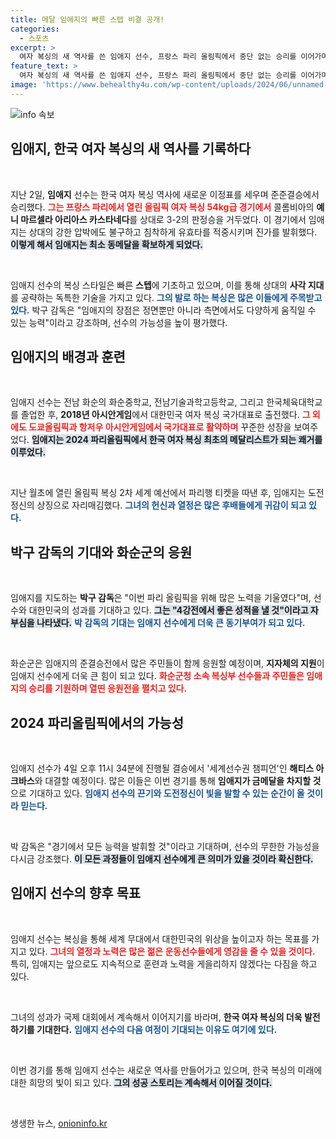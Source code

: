 ```yaml
---
title: 메달 임애지의 빠른 스텝 비결 공개!
categories:
  - 스포츠
excerpt: >
  여자 복싱의 새 역사를 쓴 임애지 선수, 프랑스 파리 올림픽에서 중단 없는 승리를 이어가며 최소 동메달을 확보했습니다! 4일 결승 진출 도전과 함께 모든 이들의 응원이 쏠리는 가운데, 그녀의 놀라운 스텝과 전략에 주목하세요!
feature_text: >
  여자 복싱의 새 역사를 쓴 임애지 선수, 프랑스 파리 올림픽에서 중단 없는 승리를 이어가며 최소 동메달을 확보했습니다! 4일 결승 진출 도전과 함께 모든 이들의 응원이 쏠리는 가운데, 그녀의 놀라운 스텝과 전략에 주목하세요!
image: 'https://www.behealthy4u.com/wp-content/uploads/2024/06/unnamed-file.png'
---
```


<p><img src="https://www.behealthy4u.com/wp-content/uploads/2024/06/unnamed-file.png" alt="info 속보" /></p>

<h2 data-ke-size="size26">임애지, 한국 여자 복싱의 새 역사를 기록하다</h2>

<p data-ke-size="size16">&nbsp;</p>  

<p>지난 2일, <b>임애지</b> 선수는 한국 여자 복싱 역사에 새로운 이정표를 세우며 준준결승에서 승리했다. <b><span style="color: #ee2323;">그는 프랑스 파리에서 열린 올림픽 여자 복싱 54kg급 경기에서</span></b> 콜롬비아의 <b>예니 마르셀라 아리아스 카스타네다</b>를 상대로 3-2의 판정승을 거두었다. 이 경기에서 임애지는 상대의 강한 압박에도 불구하고 침착하게 유효타를 적중시키며 진가를 발휘했다. <b><span style="background-color: #21538527;">이렇게 해서 임애지는 최소 동메달을 확보하게 되었다.</span></b> </p>

<p data-ke-size="size16">&nbsp;</p>  

<p>임애지 선수의 복싱 스타일은 빠른 <b>스텝</b>에 기초하고 있으며, 이를 통해 상대의 <b>사각 지대</b>를 공략하는 독특한 기술을 가지고 있다. <b><span style="color: #1a5490;">그의 발로 하는 복싱은 많은 이들에게 주목받고 있다.</span></b> 박구 감독은 "임애지의 장점은 정면뿐만 아니라 측면에서도 다양하게 움직일 수 있는 능력"이라고 강조하며, 선수의 가능성을 높이 평가했다.</p>

<h2 data-ke-size="size26">임애지의 배경과 훈련</h2>

<p data-ke-size="size16">&nbsp;</p>  

<p>임애지 선수는 전남 화순의 화순중학교, 전남기술과학고등학교, 그리고 한국체육대학교를 졸업한 후, <b>2018년 아시안게임</b>에서 대한민국 여자 복싱 국가대표로 출전했다. <b><span style="color: #ee2323;">그 외에도 도쿄올림픽과 항저우 아시안게임에서 국가대표로 활약하며</span></b> 꾸준한 성장을 보여주었다. <b><span style="background-color: #21538527;">임애지는 2024 파리올림픽에서 한국 여자 복싱 최초의 메달리스트가 되는 쾌거를 이루었다.</span></b> </p>

<p data-ke-size="size16">&nbsp;</p>  

<p>지난 월초에 열린 올림픽 복싱 2차 세계 예선에서 파리행 티켓을 따낸 후, 임애지는 도전정신의 상징으로 자리매김했다. <b><span style="color: #1a5490;">그녀의 헌신과 열정은 많은 후배들에게 귀감이 되고 있다.</span></b> </p>

<h2 data-ke-size="size26">박구 감독의 기대와 화순군의 응원</h2>

<p data-ke-size="size16">&nbsp;</p>  

<p>임애지를 지도하는 <b>박구 감독</b>은 "이번 파리 올림픽을 위해 많은 노력을 기울였다"며, 선수와 대한민국의 성과를 기대하고 있다. <b><span style="background-color: #21538527;">그는 "4강전에서 좋은 성적을 낼 것"이라고 자부심을 나타냈다.</span></b> <b><span style="color: #1a5490;">박 감독의 기대는 임애지 선수에게 더욱 큰 동기부여가 되고 있다.</span></b></p>

<p data-ke-size="size16">&nbsp;</p>  

<p>화순군은 임애지의 준결승전에서 많은 주민들이 함께 응원할 예정이며, <b>지자체의 지원</b>이 임애지 선수에게 더욱 큰 힘이 되고 있다. <b><span style="color: #ee2323;">화순군청 소속 복싱부 선수들과 주민들은 임애지의 승리를 기원하며 열띤 응원전을 펼치고 있다.</span></b></p>

<h2 data-ke-size="size26">2024 파리올림픽에서의 가능성</h2>

<p data-ke-size="size16">&nbsp;</p>  

<p>임애지 선수가 4일 오후 11시 34분에 진행될 결승에서 '세계선수권 챔피언'인 <b>해티스 아크바스</b>와 대결할 예정이다. 많은 이들은 이번 경기를 통해 <b>임애지가 금메달을 차지할 것</b>으로 기대하고 있다. <b><span style="color: #1a5490;">임애지 선수의 끈기와 도전정신이 빛을 발할 수 있는 순간이 올 것이라 믿는다.</span></b> </p>

<p data-ke-size="size16">&nbsp;</p>  

<p>박 감독은 "경기에서 모든 능력을 발휘할 것"이라고 기대하며, 선수의 무한한 가능성을 다시금 강조했다. <b><span style="background-color: #21538527;">이 모든 과정들이 임애지 선수에게 큰 의미가 있을 것이라 확신한다.</span></b> </p>

<h2 data-ke-size="size26">임애지 선수의 향후 목표</h2>

<p data-ke-size="size16">&nbsp;</p>  

<p>임애지 선수는 복싱을 통해 세계 무대에서 대한민국의 위상을 높이고자 하는 목표를 가지고 있다. <b><span style="color: #ee2323;">그녀의 열정과 노력은 많은 젊은 운동선수들에게 영감을 줄 수 있을 것이다.</span></b> 특히, 임애지는 앞으로도 지속적으로 훈련과 노력을 게을리하지 않겠다는 다짐을 하고 있다. </p>

<p data-ke-size="size16">&nbsp;</p>  

<p>그녀의 성과가 국제 대회에서 계속해서 이어지기를 바라며, <b>한국 여자 복싱의 더욱 발전하기를 기대한다.</b> <b><span style="color: #1a5490;">임애지 선수의 다음 여정이 기대되는 이유도 여기에 있다.</span></b> </p>

<p data-ke-size="size16">&nbsp;</p>  

<p>이번 경기를 통해 임애지 선수는 새로운 역사를 만들어가고 있으며, 한국 복싱의 미래에 대한 희망의 빛이 되고 있다. <b><span style="background-color: #21538527;">그의 성공 스토리는 계속해서 이어질 것이다.</span></b> </p>

<p data-ke-size="size16">&nbsp;</p>  
생생한 뉴스, <a href="https://onioninfo.kr" rel="dofollow">onioninfo.kr</a>



